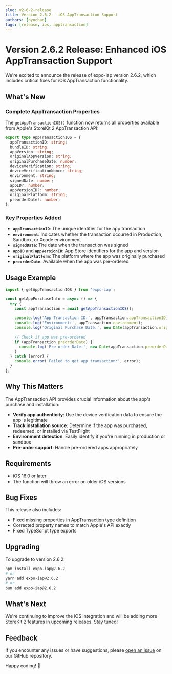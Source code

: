 ```yaml
---
slug: v2-6-2-release
title: Version 2.6.2 - iOS AppTransaction Support
authors: [hyochan]
tags: [release, ios, apptransaction]
---
```


# Version 2.6.2 Release: Enhanced iOS AppTransaction Support

We're excited to announce the release of expo-iap version 2.6.2, which includes critical fixes for iOS AppTransaction functionality.

## What's New

### Complete AppTransaction Properties

The `getAppTransactionIOS()` function now returns all properties available from Apple's StoreKit 2 AppTransaction API:

```typescript
export type AppTransactionIOS = {
  appTransactionID: string;
  bundleID: string;
  appVersion: string;
  originalAppVersion: string;
  originalPurchaseDate: number;
  deviceVerification: string;
  deviceVerificationNonce: string;
  environment: string;
  signedDate: number;
  appID?: number;
  appVersionID?: number;
  originalPlatform: string;
  preorderDate?: number;
};
```

### Key Properties Added

- **`appTransactionID`**: The unique identifier for the app transaction
- **`environment`**: Indicates whether the transaction occurred in Production, Sandbox, or Xcode environment
- **`signedDate`**: The date when the transaction was signed
- **`appID`** and **`appVersionID`**: App Store identifiers for the app and version
- **`originalPlatform`**: The platform where the app was originally purchased
- **`preorderDate`**: Available when the app was pre-ordered

## Usage Example

```typescript
import { getAppTransactionIOS } from 'expo-iap';

const getAppPurchaseInfo = async () => {
  try {
    const appTransaction = await getAppTransactionIOS();
    
    console.log('App Transaction ID:', appTransaction.appTransactionID);
    console.log('Environment:', appTransaction.environment);
    console.log('Original Purchase Date:', new Date(appTransaction.originalPurchaseDate));
    
    // Check if app was pre-ordered
    if (appTransaction.preorderDate) {
      console.log('Pre-order Date:', new Date(appTransaction.preorderDate));
    }
  } catch (error) {
    console.error('Failed to get app transaction:', error);
  }
};
```

## Why This Matters

The AppTransaction API provides crucial information about the app's purchase and installation:

- **Verify app authenticity**: Use the device verification data to ensure the app is legitimate
- **Track installation source**: Determine if the app was purchased, redeemed, or installed via TestFlight
- **Environment detection**: Easily identify if you're running in production or sandbox
- **Pre-order support**: Handle pre-ordered apps appropriately

## Requirements

- iOS 16.0 or later
- The function will throw an error on older iOS versions

## Bug Fixes

This release also includes:
- Fixed missing properties in AppTransaction type definition
- Corrected property names to match Apple's API exactly
- Fixed TypeScript type exports

## Upgrading

To upgrade to version 2.6.2:

```bash
npm install expo-iap@2.6.2
# or
yarn add expo-iap@2.6.2
# or
bun add expo-iap@2.6.2
```

## What's Next

We're continuing to improve the iOS integration and will be adding more StoreKit 2 features in upcoming releases. Stay tuned!

## Feedback

If you encounter any issues or have suggestions, please [open an issue](https://github.com/hyochan/expo-iap/issues) on our GitHub repository.

Happy coding! 🚀